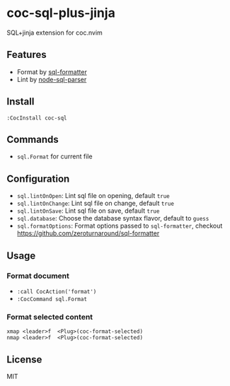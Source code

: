 # coc-sql-plus-jinja

SQL+jinja extension for coc.nvim

## Features

- Format by [sql-formatter](https://github.com/junaidnasir/sql-formatter-plus)
- Lint by [node-sql-parser](https://github.com/taozhi8833998/node-sql-parser)

## Install

`:CocInstall coc-sql`

## Commands

- `sql.Format` for current file

## Configuration

- `sql.lintOnOpen`: Lint sql file on opening, default `true`
- `sql.lintOnChange`: Lint sql file on change, default `true`
- `sql.lintOnSave`: Lint sql file on save, default `true`
- `sql.database`: Choose the database syntax flavor, default to `guess`
- `sql.formatOptions`: Format options passed to `sql-formatter`, checkout <https://github.com/zeroturnaround/sql-formatter>

## Usage

### Format document

- `:call CocAction('format')`
- `:CocCommand sql.Format`

### Format selected content

```vim
xmap <leader>f  <Plug>(coc-format-selected)
nmap <leader>f  <Plug>(coc-format-selected)
```

## License

MIT
